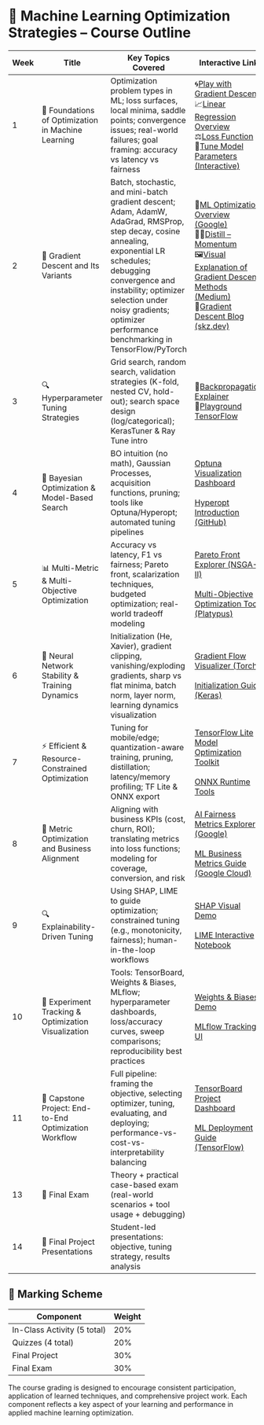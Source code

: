 # 📘 Machine Learning Optimization Strategies – Course Outline
| Week | Title                                                        | Key Topics Covered                                                                                                                                                  | Interactive Link                                                                                                                                                    |
|------|--------------------------------------------------------------|---------------------------------------------------------------------------------------------------------------------------------------------------------------------|---------------------------------------------------------------------------------------------------------------------------------------------------------------------|
| 1    | 🧭 Foundations of Optimization in Machine Learning            | Optimization problem types in ML; loss surfaces, local minima, saddle points; convergence issues; real-world failures; goal framing: accuracy vs latency vs fairness | 🌀[Play with Gradient Descent](https://uclaacm.github.io/gradient-descent-visualiser/#playground)<br>📈[Linear Regression Overview](https://developers.google.com/machine-learning/crash-course/linear-regression)<br>⚖️[Loss Function](https://developers.google.com/machine-learning/crash-course/linear-regression/loss)<br>🎯[Tune Model Parameters (Interactive)](https://developers.google.com/machine-learning/crash-course/linear-regression/parameters-exercise)|
| 2    | 🧮 Gradient Descent and Its Variants                          | Batch, stochastic, and mini-batch gradient descent; Adam, AdamW, AdaGrad, RMSProp, step decay, cosine annealing, exponential LR schedules; debugging convergence and instability; optimizer selection under noisy gradients; optimizer performance benchmarking in TensorFlow/PyTorch                   |📘[ML Optimization Overview (Google)](https://developers.google.com/machine-learning/crash-course/reducing-loss/gradient-descent)<br>🏃‍♂️[Distill – Momentum](https://distill.pub/2017/momentum/)<br>🖼️[Visual Explanation of Gradient Descent Methods (Medium)](https://medium.com/data-science/a-visual-explanation-of-gradient-descent-methods-momentum-adagrad-rmsprop-adam-f898b102325c)<br>🧠[Gradient Descent Blog (skz.dev)](https://blog.skz.dev/gradient-descent)|
| 3    | 🔍 Hyperparameter Tuning Strategies                           | Grid search, random search, validation strategies (K-fold, nested CV, hold-out); search space design (log/categorical); KerasTuner & Ray Tune intro                 | 🔁[Backpropagation Explainer](https://xnought.github.io/backprop-explainer/)<br>🧪[Playground TensorFlow](https://playground.tensorflow.org/) |
| 4    | 🧠 Bayesian Optimization & Model-Based Search                 | BO intuition (no math), Gaussian Processes, acquisition functions, pruning; tools like Optuna/Hyperopt; automated tuning pipelines                                  | [Optuna Visualization Dashboard](https://optuna.org/#demo)<br><br>[Hyperopt Introduction (GitHub)](https://github.com/hyperopt/hyperopt) |
| 5    | 📊 Multi-Metric & Multi-Objective Optimization                | Accuracy vs latency, F1 vs fairness; Pareto front, scalarization techniques, budgeted optimization; real-world tradeoff modeling                                     | [Pareto Front Explorer (NSGA-II)](https://nathanrooy.github.io/posts/2020-10-01/pareto-front-visualization/)<br><br>[Multi-Objective Optimization Tool (Platypus)](https://platypus.readthedocs.io/en/latest/) |
| 6    | 🧬 Neural Network Stability & Training Dynamics               | Initialization (He, Xavier), gradient clipping, vanishing/exploding gradients, sharp vs flat minima, batch norm, layer norm, learning dynamics visualization        | [Gradient Flow Visualizer (Torch)](https://torchviz.readthedocs.io/en/latest/)<br><br>[Initialization Guide (Keras)](https://keras.io/api/layers/initializers/) |
| 7    | ⚡ Efficient & Resource-Constrained Optimization              | Tuning for mobile/edge; quantization-aware training, pruning, distillation; latency/memory profiling; TF Lite & ONNX export                                          | [TensorFlow Lite Model Optimization Toolkit](https://www.tensorflow.org/model_optimization)<br><br>[ONNX Runtime Tools](https://onnxruntime.ai/) |
| 8    | 📏 Metric Optimization and Business Alignment                 | Aligning with business KPIs (cost, churn, ROI); translating metrics into loss functions; modeling for coverage, conversion, and risk                                 | [AI Fairness Metrics Explorer (Google)](https://pair-code.github.io/what-if-tool/)<br><br>[ML Business Metrics Guide (Google Cloud)](https://cloud.google.com/blog/products/ai-machine-learning/defining-business-metrics-for-ml-models) |
| 9   | 🔍 Explainability-Driven Tuning                               | Using SHAP, LIME to guide optimization; constrained tuning (e.g., monotonicity, fairness); human-in-the-loop workflows                                               | [SHAP Visual Demo](https://shap.readthedocs.io/en/latest/example_notebooks.html)<br><br>[LIME Interactive Notebook](https://marcotcr.github.io/lime/tutorials/Tutorial%20-%20models%20with%20sklearn.html) |
| 10   | 🧰 Experiment Tracking & Optimization Visualization           | Tools: TensorBoard, Weights & Biases, MLflow; hyperparameter dashboards, loss/accuracy curves, sweep comparisons; reproducibility best practices                     | [Weights & Biases Demo](https://wandb.ai/site)<br><br>[MLflow Tracking UI](https://mlflow.org/docs/latest/tracking.html) |
| 11   | 🚀 Capstone Project: End-to-End Optimization Workflow         | Full pipeline: framing the objective, selecting optimizer, tuning, evaluating, and deploying; performance-vs-cost-vs-interpretability balancing                       | [TensorBoard Project Dashboard](https://www.tensorflow.org/tensorboard/get_started)<br><br>[ML Deployment Guide (TensorFlow)](https://www.tensorflow.org/tfx/guide/serving) |
| 13   | 🧪 Final Exam                                                 | Theory + practical case-based exam (real-world scenarios + tool usage + debugging)                                                                                    | |
| 14   | 🎤 Final Project Presentations                                | Student-led presentations: objective, tuning strategy, results analysis                                                                                               | |

## 🧾 Marking Scheme

| Component         | Weight |
|-------------------|--------|
| In-Class Activity (5 total) | 20%    |
| Quizzes (4 total) | 20%    |
| Final Project     | 30%    |
| Final Exam        | 30%    |

The course grading is designed to encourage consistent participation, application of learned techniques, and comprehensive project work. Each component reflects a key aspect of your learning and performance in applied machine learning optimization.
